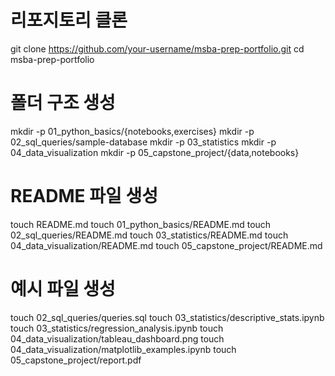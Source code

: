 # 리포지토리 클론
git clone https://github.com/your-username/msba-prep-portfolio.git
cd msba-prep-portfolio

# 폴더 구조 생성
mkdir -p 01_python_basics/{notebooks,exercises}
mkdir -p 02_sql_queries/sample-database
mkdir -p 03_statistics
mkdir -p 04_data_visualization
mkdir -p 05_capstone_project/{data,notebooks}

# README 파일 생성
touch README.md
touch 01_python_basics/README.md
touch 02_sql_queries/README.md
touch 03_statistics/README.md
touch 04_data_visualization/README.md
touch 05_capstone_project/README.md

# 예시 파일 생성
touch 02_sql_queries/queries.sql
touch 03_statistics/descriptive_stats.ipynb
touch 03_statistics/regression_analysis.ipynb
touch 04_data_visualization/tableau_dashboard.png
touch 04_data_visualization/matplotlib_examples.ipynb
touch 05_capstone_project/report.pdf
